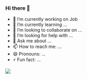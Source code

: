 ### Hi there 👋

- 🔭 I’m currently working on Job
- 🌱 I’m currently learning ...
- 👯 I’m looking to collaborate on ...
- 🤔 I’m looking for help with ...
- 💬 Ask me about ...
- 📫 How to reach me: ...
- 😄 Pronouns: ...
- ⚡ Fun fact: ...

 <img src="https://profile-counter.glitch.me/vanshkapoor/count.svg" />

